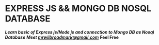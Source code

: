 # EXPRESS JS && MONGO DB NOSQL DATABASE
***Learn basic of Express js/Node js and connection to Mongo DB as Nosql Database***
***Meet mrwilbroadmark@gmail.com*** <strong>Feel Free</strong>


